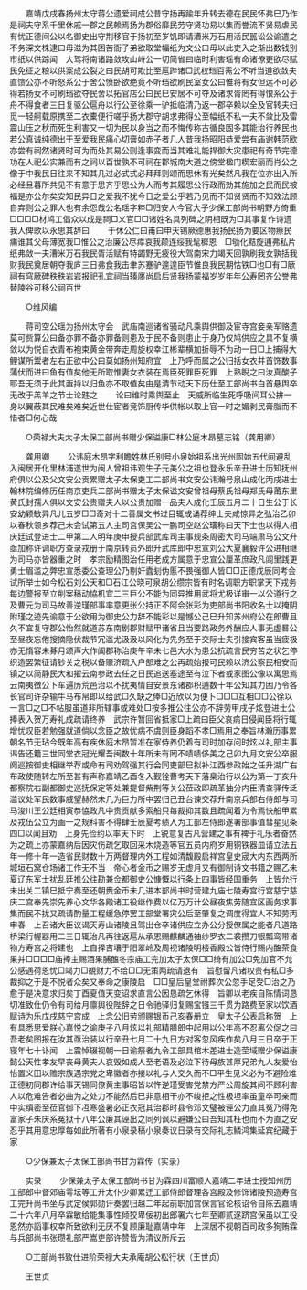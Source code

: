 <!-- { "loadSidebar": true } -->
　　嘉靖戊戌春扬州太守蒋公遗爱祠成公昔守扬再踰年升转去德在民民怀弗巳乃作是祠夫守系千里休戚一郡之民赖焉扬为郡俗靡民劳守贤功易以集而誉流不贤易虐民有忧正德间公以名御史出守荆移官于扬初至岁饥即请漕米万石用活民嚚讼公谕遣之不务深文株逮曰毋滋为其困苦衙子弟欲取堂幅纸为文公曰毋以此吏入之渐出数钱别市纸以供踪闻　大驾将南诸路敛攻山峙公一切简省曰临时利害瑶有命诸僚更欲尽赋民免征之粮以供案成公裂之曰民胡可欺比至扈跸诸□武权珰百需公不听当道欲敛夫直馈公亦不听怒系公于舍公愤卧欲绝竟不听珰欲刷民室女公曰惟蒋有女但远不可必得若扬女不可刷珰欲夺民舍以拓官店公曰民巳安居不可夺及诸求胥罔有得恨系公于舟不得食者三日复驱公扈舟以行公至徐乘一驴抵临清乃返一郡卒赖以全及官转夫妇觅一轻舸载原携至二衣橐便行嗟乎扬大郡守胡求弗得公至幅纸不私一夫不敛比及雷震山压之秋而死生利害又一切为民以身当之而不悔传称古循良固多其能治行养民也若公真诚纯德出于至爱我民痛心切膏如赤子者几人昔我扬昭阳恭爱尝有庙谢韩范欧亦尝有祠然诸贤时可为而处其易公则逢事变而当其难礼能捍御大灾患祀有奇节完德功在人祀公实兼而有之祠以百世孰不可祠在郡城南大道之傍堂楹门楔宏丽而肖公之像于中我民日往来不知其几过必式式必拜拜则颂而思休有光矣然凡我在位亦出入所必经旦暮所共见不有意于思齐乎思公为人而考其履思公行政而効其施加之民而民被福是亦公尔矣安知民异日之爱我不犹今日之爱公乎若乃见而不知贤贤而不知效法顾自弃则公之罪人也有余恧哉公名瑶字粹□归安人今官大子少保工部尚书朝野方倚重□□□□材鸠工倡众以成是祠□义官□□诸姓名具列碑之阴相既为□其事复作诗遗我人俾歌以永思其辞曰 
　　于休公仁曰甫曰申天锡厥德惠我扬民扬为要区物瘵民痡谁其父母薄宽我□惟公之治廉公尽瘁哀我颠连绥我髦穉恩　□劬化黠旋逋弗私片纸弗敛一夫漕米万石我民胥活赋有特蠲野无疲役大驾南宋力竭天回孰刷我女孰括我财我民奠居朝夺我庐三日弗食我击聿苏蹇驴遑遑臣节惟良我民期怙铁□也□有□厥祠有穹厥碑秩秩岩岩报祀孔宜祠当辏廛尚启后贤我扬蒙福岁岁年年公寿罔齐公誉弗替陵谷可移公祠百世 

　　○维风编 

　　蒋司空公瑶为扬州太守会　武庙南巡诸省骚动凡乘舆供御及宦寺宫妾亲军赂遗莫可赀算公曰备亦罪不备亦罪备则患及于民不备则患止于身乃仅鸠供应之具不复横敛以为悦自衣青布袍束黄金带奔走周旋权幸江彬辈横加折辱不为动一日□上捕得大鲤谋所鬻者左右正欲中公曰莫如扬州知府宜　上乃呼而属之公归括女衣并首饰数事蒲伏而进曰鱼有值矣他无所取惟妻女衣装在焉臣死罪臣死罪　上熟睨之曰汝真酸子耶吾无须于此其亟持以归鱼亦不取值矣由是清节动天下历仕至工部尚书白首悬舆卒无改于羔羊之节士论韪之 
　　论曰维时乘舆至止　天威所临生死呼吸间耳公拚一身以翼蔽其民难矣难矣近世仕宦者竞饰厨传华供帐以取上官一时之媚剥民膏脂而不惜者□何心哉 

　　○荣禄大夫太子太保工部尚书赠少保谥康□林公庭木昂墓志铭（龚用卿） 

　　龚用卿 
　　公讳庭木昂字利瞻姓林氏别号小泉始祖系出光州固始五代间避乱入闽居开化里林浦遂世为闽人曾祖讳观生子元美公之祖也登永乐辛丑进士历知抚州府俱以公及父文安公贡累赠太子太保吏工二部尚书文安公讳瀚号泉山成化丙戌进士翰林院编修历任南京吏兵二部尚书赠太子太保谥文安曾祖母蔡氏祖母郑氏母莆东里黄氏封孺人俱以文安公贵赠夫人以公贵加赠一品夫人成化壬辰五月二十日生公于长安幼颖敏异凡儿五岁□□奇对十二善属文书过目辄成诵荐绅士夫咸惊异之弘治乙卯以春秋领乡荐己未会试第五人主司宫保吴公一鹏司空赵公璜称曰天下士也以得人相庆廷试登进士二甲第二人明年庚申授兵部武库司主事规条周密大司马端肃马公文升亟加称许调职方查录戎册于南京转员外郎升武库郎中忠宣刘公大夏襄毅许公进相继为司马亦皆器重之时　孝宗励精图治任用老成方属意于忠宣公厘革庶政凡闾里践更勇士眉滥之弊忠宣悉委公查理公乃剔奸蠹刬伪慝不畏强御人皆□□正德戊辰同考会试所举士如今松石刘公天和□石江公晓可泉胡公缵宗皆有时名调职方职掌天下戎务每边警报至立削案稿动恊机宜二三巨公不能为同异推用武将尤极详审一以公道行之及曹元为司马故善逆瑾部事率意更张公持正不阿会张彩为吏部尚书阳收名士以掩阴附瑾之迹先谕意于公欲用为御史公力辞不能彩以是憾公己巳升知苏州府公在郎曹且久不宜复守郡公怡然就道苏东南剧郡财赋甲诸省且当要路政务外酬应人事无虚晷公至昼夜忘倦搜摘隐伏裁节冗滥尤汲汲以风化为先务至于交际士夫引接宾客虽当疲极亦无惰容未朞月颂声大作阖郡称治庚午辛未七邑大水为患公抗疏言民穷苦之状乞停织造罢繁征请钞关之税以备赈济疏入户部难之公再疏始报可民赖以济公察民相安而镇之以简静民大和擢云南参政去任之日民追送塞途至有泣下者或家图公像以寓思焉云南夷徼公下车遍历荒邑治以不扰夷情自安景东诸郡积逋数十年公知其力困乃令各长官司许杂输牛马布帛即以给武□久缺之俸□近欣以为便卜□□□互相□□公徐以一言□之□不帖服虽道非所辖事或难处□按多推公往公亦不辞劳甲戌子炫登进士公捧表入贺万寿礼成疏请终养　武宗许暂回省抵家□上疏曰臣父哀病日侵闻臣将行辄增忧叹臣若勉强就道倘以念臣之故忧病不虞则臣身蹈不孝□焉用之奉旨林瀚历事累朝名节无玷今既年高有疾休庭木昂暂准在家侍养仍着有司时加存问时炫以礼部主事谒告还籍三世同堂衣冠光耀吾闽数十年所未有罔不啧啧侈美之己卯九月文安公卒服阕巡按御史相继举荐或命有司劝驾强其行会同吏部巳拟补江西参政始之任升湖广右布政使随转左所至甚有声称嘉靖乙酉冬入觐铨曹考天下藩臬治行以公为第一丁亥升都察院右副都御史巡抚保定等处兼提督紫荆等关公莅政即疏革抽分内臣清查驿传泛滥议处军民数事威望赫然未几为巨力所中罢归己丑台谏交荐升南京兵部右侍郎与司马浚川王公廷相寅恭恊政凡中贵贡献多索船只每裁抑其数且疏闻着为令焉快船甲累及戎伍公立为画一之规科害不得肆壬辰夏考绩入为工部左侍郎遂署部事值彗星见条四□以闻且劝　上身先俭约以率天下时　上锐意复古凡营建之事有裨于礼乐者奋然为之疏上亦蒙嘉纳后因灾伤疏乞取回采木烧造等官五员内府岁用铜铁器皿请立法五年一修十年一造省民财数十万两督理内外工程如清馥殿启祥宫皇史宬大内东西两所城垣石窝仓场诸工作无不当　帝心者金币之赐岁无虚月又有御制诗文书籍之赐乙未夏辽东军士扰乱廷推公往勘兼佥都御史公慷慨以行条上四事皆经国重务　上皆允行未出关二镇巳抵宁奏至还朝赉金币未几进本部尚书时营建九庙七陵寿宫行宫慈宁慈庆二宫奉先崇先养心文华各殿诸工役继作费以亿万万计公昼夜焦劳随宜区画务求事集而民不扰又疏请酌量工程缓急停罢工部堂署灾公后至肇复之调度得宜人不知劳丙申春　上召诸大臣议谒天寿山诸陵且驾出仓卒诸供应立办公分授僚属之能者凡道路桥梁行幄器用二三日辄治凡再往返扈从承恩赐麒麟通袖纱罗衣二袭攒刀银瓢鸾带诸物方寿宫之将建也　上自择吉壤于阳翠岭及周视诸陵明楼香殿公皆侍行赐内醢茶食果并□□□□庙捧主赐酒果脯醢冬宗庙工完加太子太保□□绮有加公□免加官不允公感遇荷恩忧□竭力□覩财力不给□□无策两疏请退有　旨慰留凡诸权贵有私□多裁抑之于是不悦者众矣又奉命之康陵启　□□皇后皇堂祔葬次公忽手足受□治之乃愈于是决意求归矣丁酉夏值天变诏求直言公因恳疏乞休得　旨卿以老疾自陈情词恳切准致仕仍令有司给月廪舆役陛辞之日令驰驿归复赐宝镪三千贯为路费至家以饮酒赋诗为乐戊戌慈宁宫成　上念公旧劳颁赐银币己亥春册立　皇太子公表启称贺　上有具悉思爱朕心嘉悦之谕庚子八月炫以礼部精膳郎中起用以公年高不忍离公促之曰吾老矣图报在汝其亟治装以行辛丑七月二十九日方对客忽风疾作矣八月三日卒于正寝年七十讣闻　上震悼辍视朝一日谕祭者九令工部具棺木差进士造茔域赠少保谥康懿公天性孝友早丧母黄夫人哀毁如成人至老语及必泣下待母族甚厚兄弟九人友爱怡怡置义田以赡宗族遇宗党之卑徽者亦接以礼与人交久而不□平生见义必为不避险难正德初同郡许给事天锡同僚黄主事昭皆以忤逆瑾受害党禁方严公周旋其间不顾利害人以危难告者必曲为之处力不能然后巳非意相干亦不峻拒之性极坦率虽童卒可亲而中实缜密至莅官御下冱寒盛暑必正衣冠其治郡时县令邓文璧被诬公力直其冤乃得免富家子朱庆系冤狱十八年公廉其诬出之同列讽以避嫌公曰吾知其枉也而不为直之安忍乎其用意忠厚每如此所著有小泉录稿小泉奏议日录有交际礼志鳞鸿集延宾纪藏于家 

　　○少保兼太子太保工部尚书甘为霖传（实录） 

　　实录 
　　少保兼太子太保工部尚书甘为霖四川富顺人嘉靖二年进士授知州历工部郎中督郊庙雩坛等工升太仆少卿累迁工部侍郎督理各宫殿及修饰诸陵预造寿宫工完升尚书坐与武定侯郭勋讦奏罢归越二年起前职加宫保言官论核诏令自陈去嘉靖二十六年八月卒霖敏给能集事性倾狡卑佞初出郎署六七年至卿贰遂跻宫保虽以工役恩然亦謟事权幸所致欲利无厌不复顾廉耻嘉靖中年　上深居不视朝百司政多狥贿霖与兵部尚书张瓒礼部严嵩吏部许赞皆为清议所斥云 

　　○工部尚书致仕进阶荣禄大夫承庵胡公松行状（王世贞） 

　　王世贞 
